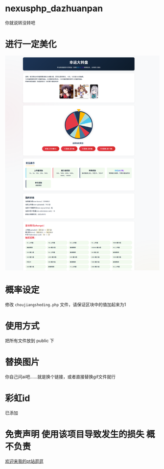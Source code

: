 # nexusphp_dazhuanpan
你就说转没转吧
# 进行一定美化
![image](https://github.com/yhpopcom/nexusphp_dazhuanpan/blob/main/pic/becc4c3fb31c86aaa3df5c0bba8a09ac.png)

# 概率设定
修改 `choujiangsheding.php` 文件，请保证区块中的值加起来为1

# 使用方式
把所有文件放到 public 下

# 替换图片
你自己问ai吧……就是换个链接，或者直接替换gif文件就行

# 彩虹id
已添加 
# 免责声明 使用该项目导致发生的损失 概不负责
 [欢迎来我的pt站逛逛](https://www.yhpp.cc)
